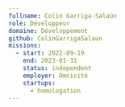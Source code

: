 ```yaml
---
fullname: Colin Garriga-Salaün
role: Développeur
domaine: Développement
github: ColinGarrigaSalaun
missions:
  - start: 2022-09-19
    end: 2023-01-31
    status: independent
    employer: Omnicité
    startups:
      - homologation
---
```

